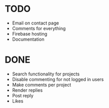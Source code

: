 # TODO
- Email on contact page
- Comments for everything
- Firebase hosting
- Documentation

# DONE
- Search functionality for projects
- Disable commenting for not logged in users
- Make comments per project
- Render replies 
- Post reply 
- Likes
